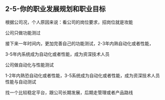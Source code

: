 ## 2-5-你的职业发展规划和职业目标

根据公司况，个人原因来说：看公司的岗位要求，招岗位就是攻能

公司只做功能测过

接下来一年时间内，更加完善自己的功能测试，2-3年内熟自动化或者性能，

3-5年内系统成为自动化或者性能，成为资深技术人员

公司做自动化与性能测试

1-2年内熟恐自动化或者性能，3-5系统成为自动化或者性能，成为资深技术人员性能与自动测试

找一个比较稳定平台，跟公司长期发展，后期走管理或者产品路线
